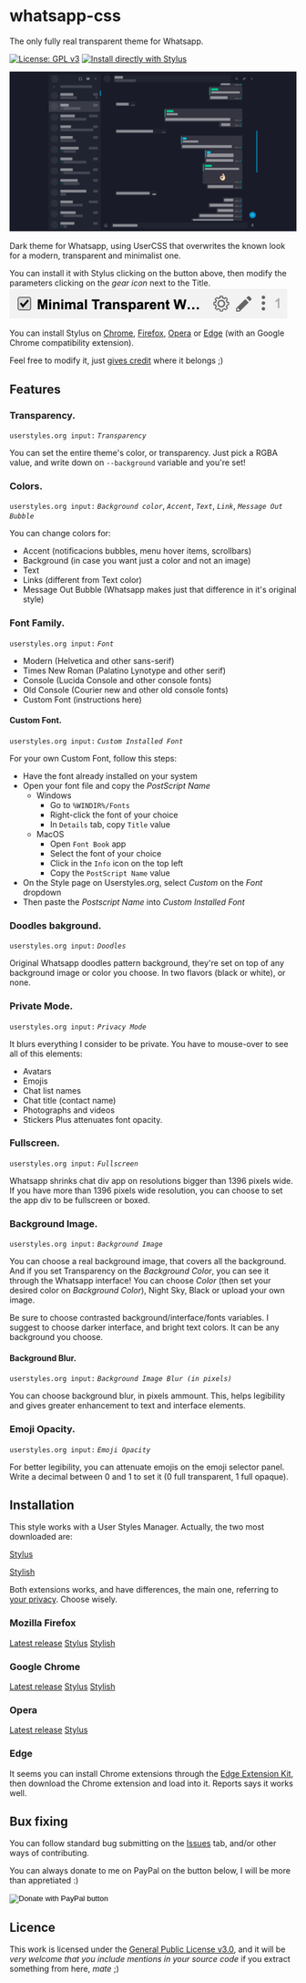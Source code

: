 # whatsapp-css
The only fully real transparent theme for Whatsapp.

[![License: GPL v3](https://img.shields.io/badge/License-GPLv3-blue.svg)](https://www.gnu.org/licenses/gpl-3.0) [![Install directly with Stylus](https://img.shields.io/badge/Install%20directly%20with-Stylus-00adad.svg)](https://raw.githubusercontent.com/nufrankz/whatsapp-css/master/whatsapp.user.styl)

![Minimal Transparent Whatsapp](/assets/images/screen20191225.png)

Dark theme for Whatsapp, using UserCSS that overwrites the known look for a modern, transparent and minimalist one.

You can install it with Stylus clicking on the button above, then modify the parameters clicking on the *gear icon* next to the Title.
![Clicking the gear will take you to the options panel](assets/images/gear.png)

You can install Stylus on [Chrome](#google-chrome), [Firefox](#mozilla-firefox), [Opera](#opera) or [Edge](#edge) (with an Google Chrome compatibility extension).

Feel free to modify it, just [gives credit](#license) where it belongs ;)

## Features

### Transparency.
`userstyles.org input:` *`Transparency`*

You can set the entire theme's color, or transparency. Just pick a RGBA value, and write down on `--background` variable and you're set!

### Colors.
`userstyles.org input:` *`Background color`*, *`Accent`*, *`Text`*, *`Link`*, *`Message Out Bubble`*

You can change colors for:
- Accent (notificacions bubbles, menu hover items, scrollbars)
- Background (in case you want just a color and not an image)
- Text
- Links (different from Text color)
- Message Out Bubble (Whatsapp makes just that difference in it's original style)

### Font Family.
`userstyles.org input:` *`Font`*

- Modern (Helvetica and other sans-serif)
- Times New Roman (Palatino Lynotype and other serif)
- Console (Lucida Console and other console fonts)
- Old Console (Courier new and other old console fonts)
- Custom Font (instructions here)

#### Custom Font.
`userstyles.org input:` *`Custom Installed Font`*

For your own Custom Font, follow this steps:
- Have the font already installed on your system
- Open your font file and copy the *PostScript Name*
  - Windows
    - Go to `%WINDIR%/Fonts`
    - Right-click the font of your choice
    - In `Details` tab, copy `Title` value
  - MacOS
    - Open `Font Book` app
    - Select the font of your choice
    - Click in the `Info` icon on the top left
    - Copy the `PostScript Name` value
- On the Style page on Userstyles.org, select *Custom* on the *Font* dropdown
- Then paste the *Postscript Name* into *Custom Installed Font*

### Doodles bakground.
`userstyles.org input:` *`Doodles`*

Original Whatsapp doodles pattern background, they're set on top of any background image or color you choose.
In two flavors (black or white), or none.

### Private Mode.
`userstyles.org input:` *`Privacy Mode`*

It blurs everything I consider to be private. You have to mouse-over to see all of this elements:
- Avatars
- Emojis
- Chat list names
- Chat title (contact name)
- Photographs and videos
- Stickers
Plus attenuates font opacity.

### Fullscreen.
`userstyles.org input:` *`Fullscreen`*

Whatsapp shrinks chat div app on resolutions bigger than 1396 pixels wide. If you have more than 1396 pixels wide resolution, you can choose to set the app div to be fullscreen or boxed.

### Background Image.
`userstyles.org input:` *`Background Image`*

You can choose a real background image, that covers all the background.
And if you set Transparency on the *Background Color*, you can see it through the Whatsapp interface!
You can choose *Color* (then set your desired color on *Background Color*), Night Sky, Black or upload your own image.

Be sure to choose contrasted background/interface/fonts variables. I suggest to choose darker interface, and bright text colors. It can be any background you choose.

#### Background Blur.
`userstyles.org input:` *`Background Image Blur (in pixels)`*

You can choose background blur, in pixels ammount. This, helps legibility and gives greater enhancement to text and interface elements.

### Emoji Opacity.
`userstyles.org input:` *`Emoji Opacity`*

For better legibility, you can attenuate emojis on the emoji selector panel. Write a decimal between 0 and 1 to set it (0 full transparent, 1 full opaque).

## Installation
This style works with a User Styles Manager. Actually, the two most downloaded are:

[Stylus](https://github.com/stylus/stylus)

[Stylish](https://github.com/stylish-userstyles/stylish)

Both extensions works, and have differences, the main one, referring to [your privacy](https://robertheaton.com/2018/07/02/stylish-browser-extension-steals-your-internet-history/). Choose wisely.

### Mozilla Firefox
[Latest release](https://www.mozilla.org/firefox)
[Stylus](https://addons.mozilla.org/firefox/addon/styl-us/)
[Stylish](https://addons.mozilla.org/firefox/addon/stylish/)

### Google Chrome
[Latest release](https://www.google.com/chrome/)
[Stylus](https://chrome.google.com/webstore/detail/stylus/clngdbkpkpeebahjckkjfobafhncgmne)
[Stylish](https://chrome.google.com/webstore/detail/stylish-custom-themes-for/fjnbnpbmkenffdnngjfgmeleoegfcffe)

### Opera
[Latest release](https://www.opera.com/download)
[Stylus](https://addons.opera.com/extensions/details/stylus/)

### Edge
It seems you can install Chrome extensions through the [Edge Extension Kit](https://www.microsoft.com/p/microsoft-edge-extension-toolkit/9nblggh4txvb?rtc=1&activetab=pivot:overviewtab#), then download the Chrome extension and load into it. Reports says it works well.

## Bux fixing
You can follow standard bug submitting on the [Issues](https://github.com/nufrankz/whatsapp-css/issues) tab, and/or other ways of contributing.

You can always donate to me on PayPal on the button below, I will be more than appretiated :)
<form action="https://www.paypal.com/cgi-bin/webscr" method="post" target="_top">
<input type="hidden" name="cmd" value="_donations" />
<input type="hidden" name="business" value="H55P74TNL4V9E" />
<input type="hidden" name="currency_code" value="USD" />
<input type="image" src="https://www.paypalobjects.com/en_US/i/btn/btn_donate_SM.gif" border="0" name="submit" title="PayPal - The safer, easier way to pay online!" alt="Donate with PayPal button" />
<img alt="" border="0" src="https://www.paypal.com/en_CL/i/scr/pixel.gif" width="1" height="1" />
</form>

## Licence

This work is licensed under the [General Public License v3.0](https://www.gnu.org/licenses/gpl-3.0.html), and it will be _very welcome that you include mentions in your source code_ if you extract something from here, _mate_ ;)
